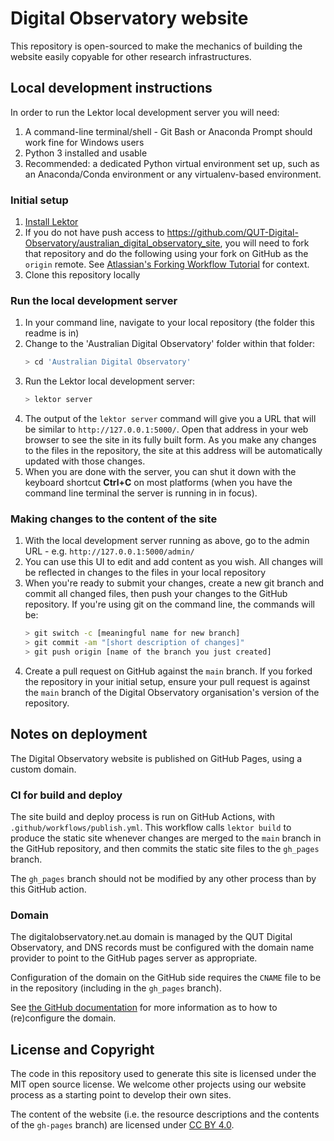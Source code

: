 # Digital Observatory website

This repository is open-sourced to make the mechanics of building the website
easily copyable for other research infrastructures.

## Local development instructions

In order to run the Lektor local development server you will need:

1. A command-line terminal/shell - Git Bash or Anaconda Prompt should work fine for Windows users
2. Python 3 installed and usable
3. Recommended: a dedicated Python virtual environment set up, such as an Anaconda/Conda environment or any 
   virtualenv-based environment.

### Initial setup

1. [Install Lektor](https://www.getlektor.com/docs/installation/)
2. If you do not have push access to 
   https://github.com/QUT-Digital-Observatory/australian_digital_observatory_site, you
   will need to fork that repository and do the following using your fork on GitHub
   as the `origin` remote. See [Atlassian's Forking Workflow 
   Tutorial](https://www.atlassian.com/git/tutorials/comparing-workflows/forking-workflow) 
   for context.
3. Clone this repository locally

### Run the local development server

1. In your command line, navigate to your local repository (the folder this readme is 
   in)
2. Change to the 'Australian Digital Observatory' folder within that folder:
   ```bash
   > cd 'Australian Digital Observatory'
   ```
3. Run the Lektor local development server:
   ```bash
   > lektor server
   ```
4. The output of the `lektor server` command will give you a URL that will be similar
   to `http://127.0.0.1:5000/`. Open that address in your web browser to see the site
   in its fully built form. As you make any changes to the files in the repository,
   the site at this address will be automatically updated with those changes.
5. When you are done with the server, you can shut it down with the keyboard shortcut
   **Ctrl+C** on most platforms (when you have the command line terminal the server
   is running in in focus).

### Making changes to the content of the site

1. With the local development server running as above, go to the admin URL - e.g. 
   `http://127.0.0.1:5000/admin/`
2. You can use this UI to edit and add content as you wish. All changes will be
   reflected in changes to the files in your local repository
3. When you're ready to submit your changes, create a new git branch and commit all
   changed files, then push your changes to the GitHub repository. If you're using git 
   on the command line, the commands will be:
   ```bash
   > git switch -c [meaningful name for new branch]
   > git commit -am "[short description of changes]"
   > git push origin [name of the branch you just created]
   ```
4. Create a pull request on GitHub against the `main` branch. If you forked the
   repository in your initial setup, ensure your pull request is against the `main`
   branch of the Digital Observatory organisation's version of the repository.

## Notes on deployment

The Digital Observatory website is published on GitHub Pages, using a custom domain.

### CI for build and deploy
The site build and deploy process is run on GitHub Actions, with `.github/workflows/publish.yml`.
This workflow calls `lektor build` to produce the static site whenever changes are merged to the
`main` branch in the GitHub repository, and then commits the static site files to the `gh_pages` branch.

The `gh_pages` branch should not be modified by any other process than by this GitHub action.

### Domain

The digitalobservatory.net.au domain is managed by the QUT Digital Observatory, and DNS records must be configured with 
the domain name provider to point to the GitHub pages server as appropriate.

Configuration of the domain on the GitHub side requires the `CNAME` file to be in the repository
(including in the `gh_pages` branch). 

See [the GitHub documentation](https://docs.github.com/en/pages/configuring-a-custom-domain-for-your-github-pages-site/managing-a-custom-domain-for-your-github-pages-site) 
for more information as to how to (re)configure the domain.

## License and Copyright

The code in this repository used to generate this site is licensed under the MIT open source
license. We welcome other projects using our website process as a starting point to develop their
own sites.

The content of the website (i.e. the resource descriptions and the contents of the 
`gh-pages` branch) are licensed under [CC BY 4.0](http://creativecommons.org/licenses/by/4.0/).